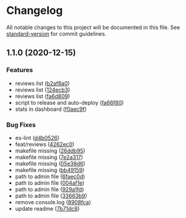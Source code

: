 # Changelog

All notable changes to this project will be documented in this file. See [standard-version](https://github.com/conventional-changelog/standard-version) for commit guidelines.

## 1.1.0 (2020-12-15)


### Features

* reviews list ([b2af8a0](https://github.com/Ganatrade/admin/commit/b2af8a02f1f559bfc65b638aa0c5187c26bddd3e))
* reviews list ([124ecb3](https://github.com/Ganatrade/admin/commit/124ecb38c0ab06a6ad49b7e0da8792f57459c6ca))
* reviews list ([fa6d809](https://github.com/Ganatrade/admin/commit/fa6d809cfb01e63dda6d49a615c42a54183b33f8))
* script to release and auto-deploy ([fa66f80](https://github.com/Ganatrade/admin/commit/fa66f806aef9be57f05db46d7f415fa8ab27ba14))
* stats in dashboard ([f0aec9f](https://github.com/Ganatrade/admin/commit/f0aec9f9b5f3d71edf97435394459af43016c87a))


### Bug Fixes

* es-lint ([d4b0526](https://github.com/Ganatrade/admin/commit/d4b05267d52cdfbfa813090479e290e877759667))
* feat/reviews ([4262ec0](https://github.com/Ganatrade/admin/commit/4262ec0b558d2a0f51d45951d1976f34f2241b1d))
* makefile missing ([26ddb95](https://github.com/Ganatrade/admin/commit/26ddb95e93ad157e7589783f13c7c794d6df885e))
* makefile missing ([7e2a317](https://github.com/Ganatrade/admin/commit/7e2a317a325ba9f53ba799ba30cd23a10241a66a))
* makefile missing ([05e38d6](https://github.com/Ganatrade/admin/commit/05e38d6906564957ac363039a3cae7ee5c901335))
* makefile missing ([bb49159](https://github.com/Ganatrade/admin/commit/bb49159304f7ae6f160728f6913dd65e38be70e0))
* path to admin file ([6faec0d](https://github.com/Ganatrade/admin/commit/6faec0dd2c7be7711b8e20da9f5b88333f9ec5d6))
* path to admin file ([004af1e](https://github.com/Ganatrade/admin/commit/004af1e2b6c3b250c17c3cc41a9d8aac24847853))
* path to admin file ([929a1fd](https://github.com/Ganatrade/admin/commit/929a1fd0fdde801ef4458deb73dc5ed0ce214674))
* path to admin file ([33663b9](https://github.com/Ganatrade/admin/commit/33663b98da8858dbde8cf9d6dc2dbd14fe55a02f))
* remove console.log ([8908fca](https://github.com/Ganatrade/admin/commit/8908fca51581814905b0f8c1d8168e415c1426f1))
* update readme ([7b71dc8](https://github.com/Ganatrade/admin/commit/7b71dc80f2db73464da45208746f81119c783e3b))
